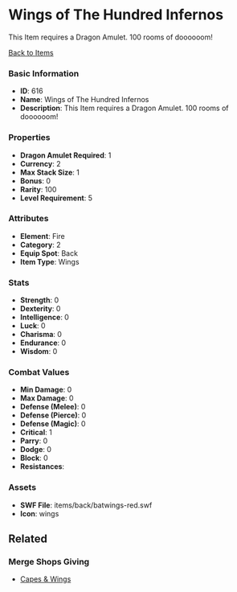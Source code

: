 # Wings of The Hundred Infernos

This Item  requires a Dragon Amulet. 100 rooms of doooooom!

[Back to Items](../items.md)

### Basic Information

- **ID**: 616
- **Name**: Wings of The Hundred Infernos
- **Description**: This Item  requires a Dragon Amulet. 100 rooms of doooooom!

### Properties

- **Dragon Amulet Required**: 1
- **Currency**: 2
- **Max Stack Size**: 1
- **Bonus**: 0
- **Rarity**: 100
- **Level Requirement**: 5

### Attributes

- **Element**: Fire
- **Category**: 2
- **Equip Spot**: Back
- **Item Type**: Wings

### Stats

- **Strength**: 0
- **Dexterity**: 0
- **Intelligence**: 0
- **Luck**: 0
- **Charisma**: 0
- **Endurance**: 0
- **Wisdom**: 0

### Combat Values

- **Min Damage**: 0
- **Max Damage**: 0
- **Defense (Melee)**: 0
- **Defense (Pierce)**: 0
- **Defense (Magic)**: 0
- **Critical**: 1
- **Parry**: 0
- **Dodge**: 0
- **Block**: 0
- **Resistances**: 

### Assets

- **SWF File**: items/back/batwings-red.swf
- **Icon**: wings

## Related

### Merge Shops Giving

- [Capes & Wings](../merge-shops/11-capes-wings.md)

